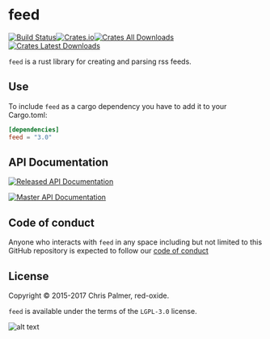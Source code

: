 # feed

[![Build Status](https://img.shields.io/travis/red-oxide/feed.svg?style=flat-square)](https://travis-ci.org/red-oxide/feed)[![Crates.io](https://img.shields.io/crates/v/feed.svg?style=flat-square)](https://crates.io/crates/feed)[![Crates All Downloads](https://img.shields.io/crates/d/feed.svg?style=flat-square)](https://crates.io/crates/feed)[![Crates Latest Downloads](https://img.shields.io/crates/dv/feed.svg?style=flat-square)](https://crates.io/crates/feed)


`feed` is a rust library for creating and parsing rss feeds.


## Use

To include `feed` as a cargo dependency you have to add it to your Cargo.toml:

```Toml
[dependencies]
feed = "3.0"
```

## API Documentation

[![Released API Documentation](https://img.shields.io/badge/api-docs.rs-b7410e.svg?style=flat-square)](https://docs.rs/feed/)


[![Master API Documentation](https://img.shields.io/badge/api-development-b7410e.svg?style=flat-square)](http://red-oxide.github.io/feed)


## Code of conduct

Anyone who interacts with `feed` in any space including but not limited to
this GitHub repository is expected to follow our [code of conduct](https://github.com/red-oxide/org/blob/master/CODE_OF_CONDUCT.md)

## License

Copyright © 2015-2017 Chris Palmer, red-oxide.

`feed` is available under the terms of the `LGPL-3.0` license.

![alt text](https://github.com/red-oxide/org/raw/master/LGPLv3.svg.png "LGPLv3")
